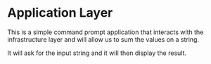 ﻿# Application Layer

This is a simple command prompt application that interacts with the 
infrastructure layer and will allow us to sum the values on a string.

It will ask for the input string and it will then display the result.